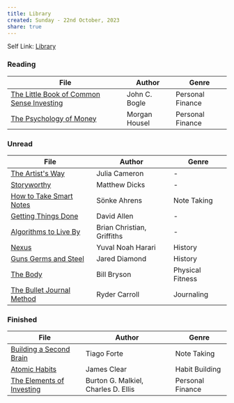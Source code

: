 ```yaml
---
title: Library
created: Sunday - 22nd October, 2023
share: true
---
```


Self Link: [Library](Library.md)

### Reading

|File|Author|Genre|
|----|------|-----|
|[The Little Book of Common Sense Investing](./The%20Little%20Book%20of%20Common%20Sense%20Investing.md)|John C. Bogle|Personal Finance|
|[The Psychology of Money](./The%20Psychology%20of%20Money.md)|Morgan Housel|Personal Finance|

### Unread

|File|Author|Genre|
|----|------|-----|
|[The Artist's Way](./The%20Artist's%20Way.md)|Julia Cameron|-|
|[Storyworthy](./Storyworthy.md)|Matthew Dicks|-|
|[How to Take Smart Notes](./How%20to%20Take%20Smart%20Notes.md)|Sönke Ahrens|Note Taking|
|[Getting Things Done](./Getting%20Things%20Done.md)|David Allen|-|
|[Algorithms to Live By](./Algorithms%20to%20Live%20By.md)|Brian Christian, Griffiths|-|
|[Nexus](./Nexus.md)|Yuval Noah Harari|History|
|[Guns Germs and Steel](./Guns%20Germs%20and%20Steel.md)|Jared Diamond|History|
|[The Body](./The%20Body.md)|Bill Bryson|Physical Fitness|
|[The Bullet Journal Method](./The%20Bullet%20Journal%20Method.md)|Ryder Carroll|Journaling|

### Finished

|File|Author|Genre|
|----|------|-----|
|[Building a Second Brain](./Building%20a%20Second%20Brain.md)|Tiago Forte|Note Taking|
|[Atomic Habits](./Atomic%20Habits.md)|James Clear|Habit Building|
|[The Elements of Investing](./The%20Elements%20of%20Investing.md)|Burton G. Malkiel, Charles D. Ellis|Personal Finance|
